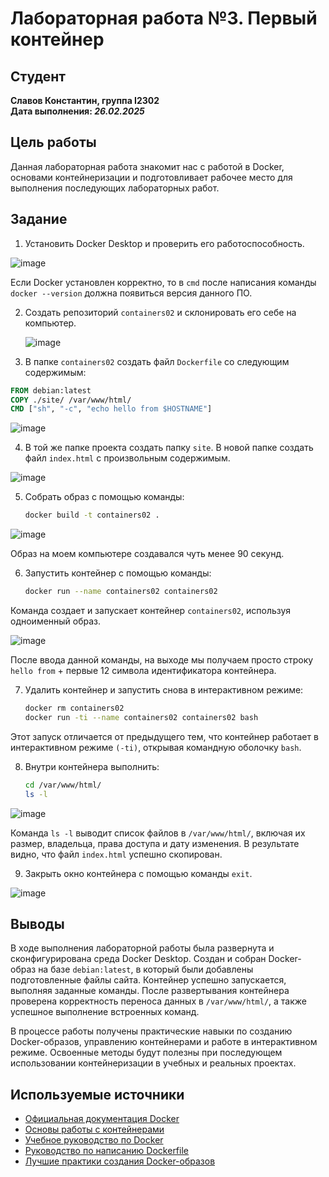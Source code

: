 # Лабораторная работа №3. Первый контейнер

## Студент

**Славов Константин, группа I2302**  
**Дата выполнения: _26.02.2025_**

## Цель работы

Данная лабораторная работа знакомит нас с работой в Docker, основами контейнеризации и подготовливает рабочее место для выполнения последующих лабораторных работ.

## Задание

1. Установить Docker Desktop и проверить его работоспособность.

![image](https://i.imgur.com/Sxinbv4.jpeg)

Если Docker установлен корректно, то в `cmd` после написания команды `docker --version` должна появиться версия данного ПО.

2. Создать репозиторий `containers02` и склонировать его себе на компьютер.

    ![image](https://i.imgur.com/9g6UgYN.jpeg)

3. В папке `containers02` создать файл `Dockerfile` со следующим содержимым:

```Dockerfile
FROM debian:latest
COPY ./site/ /var/www/html/
CMD ["sh", "-c", "echo hello from $HOSTNAME"]
```

![image](https://i.imgur.com/vWSEgzA.jpeg)

4. В той же папке проекта создать папку `site`. В новой папке создать файл `index.html` с произвольным содержимым.

![image](https://i.imgur.com/lsx9C1e.jpeg)

5. Собрать образ с помощью команды:

   ```sh
   docker build -t containers02 .
   ```

![image](https://i.imgur.com/9I8QuCk.jpeg)

Образ на моем компьютере создавался чуть менее 90 секунд.

6. Запустить контейнер с помощью команды:

   ```sh
   docker run --name containers02 containers02
   ```

Команда создает и запускает контейнер `containers02`, используя одноименный образ.

![image](https://i.imgur.com/3o95fUK.jpeg)

После ввода данной команды, на выходе мы получаем просто строку `hello from` + первые 12 символа идентификатора контейнера.

7. Удалить контейнер и запустить снова в интерактивном режиме:

   ```sh
   docker rm containers02
   docker run -ti --name containers02 containers02 bash
   ```

Этот запуск отличается от предыдущего тем, что контейнер работает в интерактивном режиме `(-ti)`, открывая командную оболочку `bash`.

8. Внутри контейнера выполнить:

   ```sh
   cd /var/www/html/
   ls -l
   ```

![image](https://i.imgur.com/SfJbVzQ.jpeg)

Команда `ls -l` выводит список файлов в `/var/www/html/`, включая их размер, владельца, права доступа и дату изменения. В результате видно, что файл `index.html` успешно скопирован.

9. Закрыть окно контейнера с помощью команды `exit`.

![image](https://i.imgur.com/NUmuHJc.jpeg)

## Выводы

В ходе выполнения лабораторной работы была развернута и сконфигурирована среда Docker Desktop. Создан и собран Docker-образ на базе `debian:latest`, в который были добавлены подготовленные файлы сайта. Контейнер успешно запускается, выполняя заданные команды. После развертывания контейнера проверена корректность переноса данных в `/var/www/html/`, а также успешное выполнение встроенных команд.

В процессе работы получены практические навыки по созданию Docker-образов, управлению контейнерами и работе в интерактивном режиме. Освоенные методы будут полезны при последующем использовании контейнеризации в учебных и реальных проектах.

## Используемые источники

- [Официальная документация Docker](https://docs.docker.com/)
- [Основы работы с контейнерами](https://opensource.com/resources/what-are-linux-containers)
- [Учебное руководство по Docker](https://www.digitalocean.com/community/tutorials/how-to-install-and-use-docker-on-ubuntu-20-04)
- [Руководство по написанию Dockerfile](https://docs.docker.com/engine/reference/builder/)
- [Лучшие практики создания Docker-образов](https://docs.docker.com/develop/dev-best-practices/)
